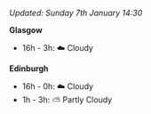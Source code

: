*Updated: Sunday 7th January 14:30*

**Glasgow**

* 16h - 3h: :cloud: Cloudy

**Edinburgh**

* 16h - 0h: :cloud: Cloudy
* 1h - 3h: :partly_sunny: Partly Cloudy

